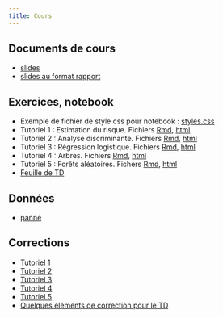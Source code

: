 ```yaml
---
title: Cours
---
```



## Documents de cours

- [slides](classif_sup.pdf)
- [slides au format rapport](cours_article.pdf)

<!--
- [slides](cepe_classif.pdf)
- [slides au format rapport](cepe_article.pdf)
-->

## Exercices, notebook

- Exemple de fichier de style css pour notebook : [styles.css](styles.css)
- Tutoriel 1 : Estimation du risque. Fichiers [Rmd](stu_tuto1_risque.Rmd), [html](stu_tuto1_risque.nb.html)
- Tutoriel 2 : Analyse discriminante. Fichiers [Rmd](stu_tuto2_lda_R2.Rmd), [html](stu_tuto2_lda_R2.nb.html)
- Tutoriel 3 : Régression logistique. Fichiers [Rmd](stu_tuto3_logit.Rmd), [html](stu_tuto3_logit.nb.html)
- Tutoriel 4 : Arbres. Fichiers [Rmd](stu_tuto4_arbres_R2.Rmd), [html](stu_tuto4_arbres_R2.nb.html)
- Tutoriel 5 : Forêts aléatoires. Fichers [Rmd](stu_tuto5_foret_R2.Rmd), [html](stu_tuto5_foret_R2.nb.html)
- [Feuille de TD](td.pdf)

## Données

- [panne](panne.txt)

## Corrections

- [Tutoriel 1](tuto1_risque.html)
- [Tutoriel 2](tuto2_lda.html)
- [Tutoriel 3](tuto3_logit.html)
- [Tutoriel 4](tuto4_arbres.html)
- [Tutoriel 5](tuto5_foret.html)
- [Quelques éléments de correction pour le TD](correction.pdf)
